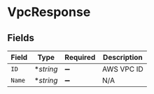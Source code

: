 # VpcResponse


## Fields

| Field              | Type               | Required           | Description        |
| ------------------ | ------------------ | ------------------ | ------------------ |
| `ID`               | **string*          | :heavy_minus_sign: | AWS VPC ID         |
| `Name`             | **string*          | :heavy_minus_sign: | N/A                |